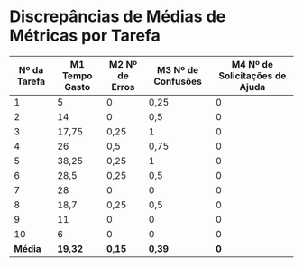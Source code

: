 # Discrepâncias de Médias de Métricas por Tarefa

| Nº da Tarefa | M1 Tempo Gasto | M2 Nº de Erros | M3 Nº de Confusões | M4 Nº de Solicitações de Ajuda |
|--------------|----------------|----------------|--------------------|--------------------------------|
| 1            | 5              | 0              | 0,25              | 0                              |
| 2            | 14             | 0              | 0,5               | 0                              |
| 3            | 17,75          | 0,25           | 1                 | 0                              |
| 4            | 26             | 0,5            | 0,75              | 0                              |
| 5            | 38,25          | 0,25           | 1                 | 0                              |
| 6            | 28,5           | 0,25           | 0,5               | 0                              |
| 7            | 28             | 0              | 0                 | 0                              |
| 8            | 18,7           | 0,25           | 0,5               | 0                              |
| 9            | 11             | 0              | 0                 | 0                              |
| 10           | 6              | 0              | 0                 | 0                              |
| **Média**    | **19,32**      | **0,15**       | **0,39**          | **0**                          |
